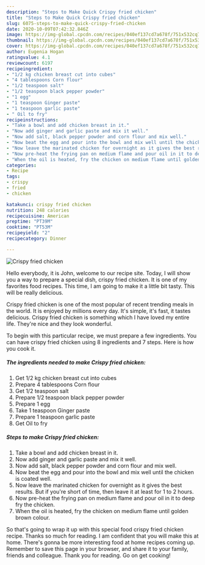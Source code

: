 ```yaml
---
description: "Steps to Make Quick Crispy fried chicken"
title: "Steps to Make Quick Crispy fried chicken"
slug: 6075-steps-to-make-quick-crispy-fried-chicken
date: 2020-10-09T07:42:32.846Z
image: https://img-global.cpcdn.com/recipes/040ef137cd7a678f/751x532cq70/crispy-fried-chicken-recipe-main-photo.jpg
thumbnail: https://img-global.cpcdn.com/recipes/040ef137cd7a678f/751x532cq70/crispy-fried-chicken-recipe-main-photo.jpg
cover: https://img-global.cpcdn.com/recipes/040ef137cd7a678f/751x532cq70/crispy-fried-chicken-recipe-main-photo.jpg
author: Eugenia Hogan
ratingvalue: 4.1
reviewcount: 6197
recipeingredient:
- "1/2 kg chicken breast cut into cubes"
- "4 tablespoons Corn flour"
- "1/2 teaspoon salt"
- "1/2 teaspoon black pepper powder"
- "1 egg"
- "1 teaspoon Ginger paste"
- "1 teaspoon garlic paste"
- " Oil to fry"
recipeinstructions:
- "Take a bowl and add chicken breast in it."
- "Now add ginger and garlic paste and mix it well."
- "Now add salt, black pepper powder and corn flour and mix well."
- "Now beat the egg and pour into the bowl and mix well until the chicken is coated well."
- "Now leave the marinated chicken for overnight as it gives the best results. But if you&#39;re short of time, then leave it at least for 1 to 2 hours."
- "Now pre-heat the frying pan on medium flame and pour oil in it to deep fry the chicken."
- "When the oil is heated, fry the chicken on medium flame until golden brown colour."
categories:
- Recipe
tags:
- crispy
- fried
- chicken

katakunci: crispy fried chicken 
nutrition: 248 calories
recipecuisine: American
preptime: "PT39M"
cooktime: "PT53M"
recipeyield: "2"
recipecategory: Dinner

---
```



![Crispy fried chicken](https://img-global.cpcdn.com/recipes/040ef137cd7a678f/751x532cq70/crispy-fried-chicken-recipe-main-photo.jpg)

Hello everybody, it is John, welcome to our recipe site. Today, I will show you a way to prepare a special dish, crispy fried chicken. It is one of my favorites food recipes. This time, I am going to make it a little bit tasty. This will be really delicious.



Crispy fried chicken is one of the most popular of recent trending meals in the world. It is enjoyed by millions every day. It's simple, it's fast, it tastes delicious. Crispy fried chicken is something which I have loved my entire life. They're nice and they look wonderful.


To begin with this particular recipe, we must prepare a few ingredients. You can have crispy fried chicken using 8 ingredients and 7 steps. Here is how you cook it.

<!--inarticleads1-->

##### The ingredients needed to make Crispy fried chicken:

1. Get 1/2 kg chicken breast cut into cubes
1. Prepare 4 tablespoons Corn flour
1. Get 1/2 teaspoon salt
1. Prepare 1/2 teaspoon black pepper powder
1. Prepare 1 egg
1. Take 1 teaspoon Ginger paste
1. Prepare 1 teaspoon garlic paste
1. Get  Oil to fry




<!--inarticleads2-->

##### Steps to make Crispy fried chicken:

1. Take a bowl and add chicken breast in it.
1. Now add ginger and garlic paste and mix it well.
1. Now add salt, black pepper powder and corn flour and mix well.
1. Now beat the egg and pour into the bowl and mix well until the chicken is coated well.
1. Now leave the marinated chicken for overnight as it gives the best results. But if you&#39;re short of time, then leave it at least for 1 to 2 hours.
1. Now pre-heat the frying pan on medium flame and pour oil in it to deep fry the chicken.
1. When the oil is heated, fry the chicken on medium flame until golden brown colour.




So that's going to wrap it up with this special food crispy fried chicken recipe. Thanks so much for reading. I am confident that you will make this at home. There's gonna be more interesting food at home recipes coming up. Remember to save this page in your browser, and share it to your family, friends and colleague. Thank you for reading. Go on get cooking!
